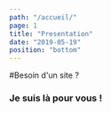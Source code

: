 ```yaml
---
path: "/accueil/"
page: 1
title: "Presentation"
date: "2019-05-19"
position: "bottom"
---
```


#Besoin d'un site ?

### Je suis là pour vous !
